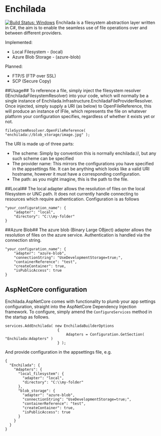 # Enchilada
[![Build Status: Windows](https://ci.appveyor.com/api/projects/status/github/sparkeh9/enchilada?branch=master&svg=true)](https://ci.appveyor.com/api/projects/status/github/sparkeh9/enchilada?branch=master&svg=true)
Enchilada is a filesystem abstraction layer written in C#, the aim is to enable 
the seamless use of file operations over and between different providers.

Implemented:
- Local Filesystem - (local)
- Azure Blob Storage - (azure-blob)

Planned:
- FTP/S (FTP over SSL)
- SCP (Secure Copy)

##Usage##
To reference a file, simply inject the filesystem resolver (IEnchiladaFilesystemResolver) into your code, which will normally be a single instance of Enchilada.Infrastructure.EnchiladaFileProviderResolver.
Once injected, simply supply a URI (as below) to OpenFileReference, this will produce an instance of IFile, which represents the file on whatever platform your configuration specifies, regardless of whether it exists yet or not.

```
fileSystemResolver.OpenFileReference( "enchilada://blob_storage/image.jpg" );
```

The URI is made up of three parts:
- The scheme: Simply by convention this is normally enchilada://, but any such scheme can be specified
- The provider name: This mirrors the configurations you have specified in the appsettings file. It can be anything which looks like a valid URI hostname, however it must have a corresponding configuration.
- The path: as you might imagine, this is the path to the file.

##Local##
The local adapter allows the resolution of files on the local filesystem or UNC path. 
It does not currently handle connecting to resources which require authentication.
Configuration is as follows
```
"your_configuration_name": {
	"adapter": "local",
	"directory": "C:\\my-folder"
}
```

##Azure Blob##
The azure blob (Binary Large OBject) adapter allows the resolution of files on the azure service.
Authentication is handled via the connection string.
```
"your_configuration_name": {
	"adapter": "azure-blob",
	"connectionString": "UseDevelopmentStorage=true;",
	"containerReference": "test",
	"createContainer": true,
	"isPublicAccess": true
}
```

## AspNetCore configuration ##
Enchilada.AspNetCore comes with functionality to plumb your app settings configuration, straight
into the AspNetCore Dependency Injection framework. To configure, simply amend the `ConfigureServices` method 
in the startup as follows.

```
services.AddEnchilada( new EnchiladaBuilderOptions
                        {
                            Adapters = Configuration.GetSection( "Enchilada:Adapters" )
                        } );
```

And provide configuration in the appsettings file, e.g.
```
{
  "Enchilada": {
    "Adapters": {
      "local_filesystem": {
        "adapter": "local",
        "directory": "C:\\my-folder"
      },
      "blob_storage": {
        "adapter": "azure-blob",
        "connectionString": "UseDevelopmentStorage=true;",
        "containerReference": "test",
        "createContainer": true,
        "isPublicAccess": true
      }
    }
  }
}
```